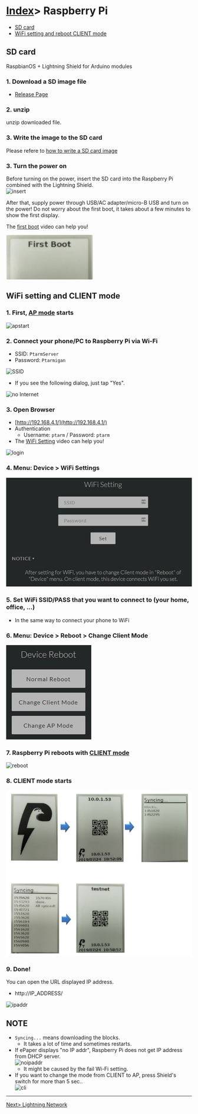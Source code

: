 # [Index](index.html)> Raspberry Pi

* [SD card](#sd-card)
* [WiFi setting and reboot CLIENT mode](#wifi-setting-and-reboot-client-mode)

## SD card

RaspbianOS + Lightning Shield for Arduino modules

### 1. Download a SD image file

* [Release Page](https://github.com/nayutaco/lns_arduino_library/releases)

### 2. unzip

unzip downloaded file.

### 3. Write the image to the SD card

Please refere to [how to write a SD card image](https://www.raspberrypi.org/documentation/installation/installing-images/README.md)

### 3. Turn the power on

Before turning on the power, insert the SD card into the Raspberry Pi combined with the Lightning Shield.  
![insert](images/insert_sd.jpg)

After that, supply power through USB/AC adapter/micro-B USB and turn on the power! Do not worry about the first boot, it takes about a few minutes to show the first display.  

The [first boot](https://youtu.be/kF_WI_qtKfI) video can help you!  

![first boot](images/firstboot.jpg)

## WiFi setting and CLIENT mode

### 1. First, [AP mode](setup_faq.md#ap-mode) starts

![apstart](images/wifi_00.jpg)

### 2. Connect your phone/PC to Raspberry Pi via Wi-Fi

* SSID: `PtarmServer`
* Password: `Ptarmigan`

![SSID](images/android_ssid.jpg)


* If you see the following dialog, just tap "Yes".

![no Internet](images/android_nointernet.jpg)

### 3. Open Browser

* [http://192.168.4.1/](http://192.168.4.1/)
* Authentication
  * Username: `ptarm` / Password: `ptarm`
* The [WiFi Setting](https://youtu.be/0fDGXs4KPa8) video can help you!

![login](images/web_login.jpg)

### 4. **Menu: Device > WiFi Settings**

![ssid](images/wifi_01.jpg)

### 5. Set WiFi SSID/PASS that you want to connect to (your home, office, ...)

* In the same way to connect your phone to WiFi

### 6. **Menu: Device > Reboot > Change Client Mode**  

![cli](images/wifi_02.jpg)

### 7. Raspberry Pi reboots with [CLIENT mode](setup_faq.md#client-mode)

![reboot](images/wifi_03.jpg)

### 8. CLIENT mode starts  

![cli](images/wifi_04.jpg)

### 9. Done!

You can open the URL displayed IP address.

* http://IP_ADDRESS/

![ipaddr](images/ipaddr.jpg)

## NOTE

* `Syncing...` means downloading the blocks.
  * It takes a lot of time and sometimes restarts.
* If ePaper displays "no IP addr", Raspberry Pi does not get IP address from DHCP server.  
  ![noipaddr](images/noipaddr.jpg)
  * It might be caused by the fail Wi-Fi setting.  
* If you want to change the mode from CLIENT to AP, press Shield's switch for more than 5 sec..  
  ![cli](images/emer_01.jpg)

----

[Next> Lightning Network](setup_ln.md)
